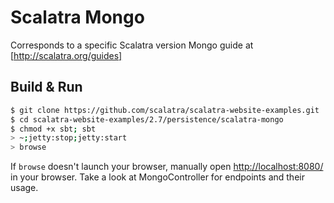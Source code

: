 # Scalatra Mongo #

Corresponds to a specific Scalatra version Mongo guide at [http://scalatra.org/guides]

## Build & Run ##

```sh
$ git clone https://github.com/scalatra/scalatra-website-examples.git
$ cd scalatra-website-examples/2.7/persistence/scalatra-mongo
$ chmod +x sbt; sbt
> ~;jetty:stop;jetty:start
> browse
```

If `browse` doesn't launch your browser, manually open [http://localhost:8080/](http://localhost:8080/) in your browser.
Take a look at MongoController for endpoints and their usage.